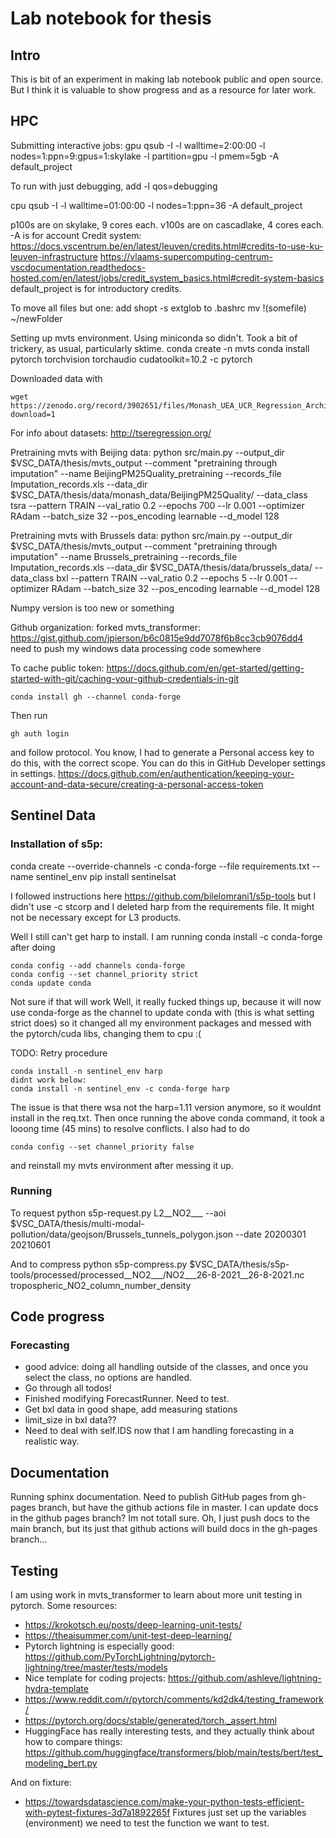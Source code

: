 # Lab notebook for thesis

## Intro

This is bit of an experiment in making lab notebook public and open source. But I think it is valuable to show progress and as a resource
for later work.

## HPC 

Submitting interactive jobs:
gpu
qsub -I -l walltime=2:00:00 -l nodes=1:ppn=9:gpus=1:skylake -l partition=gpu -l pmem=5gb -A default_project

To run with just debugging, add 
-l qos=debugging

cpu
qsub -I -l walltime=01:00:00 -l nodes=1:ppn=36 -A default_project

p100s are on skylake, 9 cores each. v100s are on cascadlake, 4 cores each.
-A is for account
Credit system:
https://docs.vscentrum.be/en/latest/leuven/credits.html#credits-to-use-ku-leuven-infrastructure
https://vlaams-supercomputing-centrum-vscdocumentation.readthedocs-hosted.com/en/latest/jobs/credit_system_basics.html#credit-system-basics
default_project is for introductory credits.

To move all files but one:
add shopt -s extglob to .bashrc
mv !(somefile) ~/newFolder

Setting up mvts environment. Using miniconda so didn't.
Took a bit of trickery, as usual, particularly sktime.
conda create -n mvts
conda install pytorch torchvision torchaudio cudatoolkit=10.2 -c pytorch

Downloaded data with 
```
wget https://zenodo.org/record/3902651/files/Monash_UEA_UCR_Regression_Archive.zip?download=1
```

For info about datasets:
http://tseregression.org/

Pretraining mvts with Beijing data:
python src/main.py --output_dir $VSC_DATA/thesis/mvts_output --comment "pretraining through imputation" --name BeijingPM25Quality_pretraining --records_file Imputation_records.xls --data_dir $VSC_DATA/thesis/data/monash_data/BeijingPM25Quality/ --data_class tsra --pattern TRAIN --val_ratio 0.2 --epochs 700 --lr 0.001 --optimizer RAdam --batch_size 32 --pos_encoding learnable --d_model 128

Pretraining mvts with Brussels data:
python src/main.py --output_dir $VSC_DATA/thesis/mvts_output --comment "pretraining through imputation" --name Brussels_pretraining --records_file Imputation_records.xls --data_dir $VSC_DATA/thesis/data/brussels_data/ --data_class bxl --pattern TRAIN --val_ratio 0.2 --epochs 5 --lr 0.001 --optimizer RAdam --batch_size 32 --pos_encoding learnable --d_model 128

Numpy version is too new or something

Github organization:
    forked mvts_transformer: https://gist.github.com/jpierson/b6c0815e9dd7078f6b8cc3cb9076dd4
    need to push my windows data processing code somewhere

To cache public token:
https://docs.github.com/en/get-started/getting-started-with-git/caching-your-github-credentials-in-git
```
conda install gh --channel conda-forge
```
Then run 
```
gh auth login
```
and follow protocol.
You know, I had to generate a Personal access key to do this, with the correct scope. You can do this in GitHub Developer settings in settings. https://docs.github.com/en/authentication/keeping-your-account-and-data-secure/creating-a-personal-access-token

## Sentinel Data

### Installation of s5p:
conda create --override-channels -c conda-forge --file requirements.txt --name sentinel_env
pip install sentinelsat

I followed instructions here https://github.com/bilelomrani1/s5p-tools
but I didn't use -c stcorp and I deleted harp from the requirements file. It might not be necessary except for L3 products.

Well I still can't get harp to install. I am running 
conda install -c conda-forge after doing
```
conda config --add channels conda-forge
conda config --set channel_priority strict
conda update conda
```
Not sure if that will work
Well, it really fucked things up, because it will now use conda-forge as the channel to update conda with (this is what setting strict does)
so it changed all my environment packages and messed with the pytorch/cuda libs, changing them to cpu :(

TODO: Retry procedure
```
conda install -n sentinel_env harp
didnt work below:
conda install -n sentinel_env -c conda-forge harp
```
The issue is that there wsa not the harp=1.11 version anymore, so it wouldnt install in the req.txt. 
Then once running the above conda command, it took a looong time (45 mins) to resolve conflicts.
I also had to do 
```
conda config --set channel_priority false
```
and reinstall my mvts environment after messing it up.

### Running 
To request
python s5p-request.py L2__NO2___ --aoi $VSC_DATA/thesis/multi-modal-pollution/data/geojson/Brussels_tunnels_polygon.json --date 20200301 20210601

And to compress
python s5p-compress.py $VSC_DATA/thesis/s5p-tools/processed/processed__NO2___/NO2___26-8-2021__26-8-2021.nc tropospheric_NO2_column_number_density


## Code progress

### Forecasting

- good advice: doing all handling outside of the classes, and once you select the class, no options are handled.
- Go through all todos!
- Finished modifying ForecastRunner. Need to test.
- Get bxl data in good shape, add measuring stations
- limit_size in bxl data??
- Need to deal with self.IDS now that I am handling forecasting in a realistic way.


## Documentation

Running sphinx documentation. Need to publish GitHub pages from gh-pages branch, but have the github actions file in master. I can update docs in the github pages branch? Im not totall sure. 
Oh, I just push docs to the main branch, but its just that github actions will build docs in the gh-pages branch...

## Testing

I am using work in mvts_transformer to learn about more unit testing in pytorch. Some resources:
- https://krokotsch.eu/posts/deep-learning-unit-tests/
- https://theaisummer.com/unit-test-deep-learning/
- Pytorch lightning is especially good: https://github.com/PyTorchLightning/pytorch-lightning/tree/master/tests/models
- Nice template for coding projects: https://github.com/ashleve/lightning-hydra-template
- https://www.reddit.com/r/pytorch/comments/kd2dk4/testing_framework/
- https://pytorch.org/docs/stable/generated/torch._assert.html
- HuggingFace has really interesting tests, and they actually think about how to compare things: https://github.com/huggingface/transformers/blob/main/tests/bert/test_modeling_bert.py

And on fixture:
- https://towardsdatascience.com/make-your-python-tests-efficient-with-pytest-fixtures-3d7a1892265f 
Fixtures just set up the variables (environment) we need to test the function we want to test.

